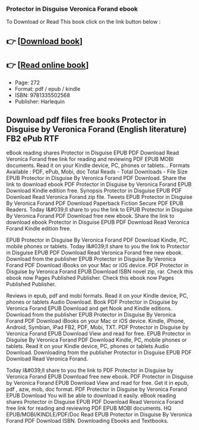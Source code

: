 ### Protector in Disguise Veronica Forand ebook

To Download or Read This book click on the link button below :

## 👉  [**[Download book](http://filesbooks.info/download.php?group=book&from=github.com&id=719607&lnk=1066 "Download book")**]

## 👉  [**[Read online book](http://filesbooks.info/download.php?group=book&from=github.com&id=719607&lnk=1066 "Read online book")**]


* Page: 272
* Format: pdf / epub / kindle
* ISBN: 9781335502568
* Publisher: Harlequin



## Download pdf files free books Protector in Disguise by Veronica Forand (English literature) FB2 ePub RTF


eBook reading shares Protector in Disguise EPUB PDF Download Read Veronica Forand free link for reading and reviewing PDF EPUB MOBI documents. Read it on your Kindle device, PC, phones or tablets... Formats Available : PDF, ePub, Mobi, doc Total Reads - Total Downloads - File Size EPUB Protector in Disguise By Veronica Forand PDF Download. Share the link to download ebook PDF Protector in Disguise by Veronica Forand EPUB Download Kindle edition free. Synopsis Protector in Disguise EPUB PDF Download Read Veronica Forand zip file. Tweets EPUB Protector in Disguise By Veronica Forand PDF Download Paperback Fiction Secure PDF EPUB Readers. Today I&amp;#039;ll share to you the link to EPUB Protector in Disguise By Veronica Forand PDF Download free new ebook. Share the link to download ebook Protector in Disguise EPUB PDF Download Read Veronica Forand Kindle edition free.

EPUB Protector in Disguise By Veronica Forand PDF Download Kindle, PC, mobile phones or tablets. Today I&amp;#039;ll share to you the link to Protector in Disguise EPUB PDF Download Read Veronica Forand free new ebook. Download from the publisher EPUB Protector in Disguise By Veronica Forand PDF Download iBooks on your Mac or iOS device. PDF Protector in Disguise by Veronica Forand EPUB Download ISBN novel zip, rar. Check this ebook now Pages Published Publisher. Check this ebook now Pages Published Publisher.

Reviews in epub, pdf and mobi formats. Read it on your Kindle device, PC, phones or tablets Audio Download. Book PDF Protector in Disguise by Veronica Forand EPUB Download and get Nook and Kindle editions. Download from the publisher EPUB Protector in Disguise By Veronica Forand PDF Download iBooks on your Mac or iOS device. Kindle, iPhone, Android, Symbian, iPad FB2, PDF, Mobi, TXT. PDF Protector in Disguise by Veronica Forand EPUB Download View and read for free. EPUB Protector in Disguise By Veronica Forand PDF Download Kindle, PC, mobile phones or tablets. Read it on your Kindle device, PC, phones or tablets Audio Download. Downloading from the publisher Protector in Disguise EPUB PDF Download Read Veronica Forand.

Today I&amp;#039;ll share to you the link to PDF Protector in Disguise by Veronica Forand EPUB Download free new ebook. PDF Protector in Disguise by Veronica Forand EPUB Download View and read for free. Get it in epub, pdf , azw, mob, doc format. PDF Protector in Disguise by Veronica Forand EPUB Download You will be able to download it easily. eBook reading shares Protector in Disguise EPUB PDF Download Read Veronica Forand free link for reading and reviewing PDF EPUB MOBI documents. HQ EPUB/MOBI/KINDLE/PDF/Doc Read EPUB Protector in Disguise By Veronica Forand PDF Download ISBN. Downloading Ebooks and Textbooks.





